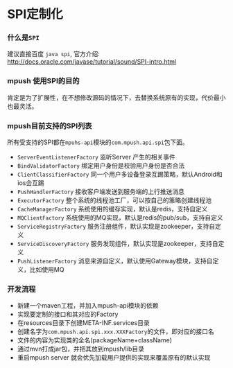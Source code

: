 # SPI定制化

### 什么是`SPI`
   建议直接百度 `java spi`, 官方介绍: http://docs.oracle.com/javase/tutorial/sound/SPI-intro.html

### mpush 使用SPI的目的
   肯定是为了扩展性，在不想修改源码的情况下，去替换系统原有的实现，代价最小也最灵活。

### mpush目前支持的SPI列表
   所有受支持的SPI都在`mpuhs-api`模块的`com.mpush.api.spi`包下面。

- `ServerEventListenerFactory` 监听Server 产生的相关事件
- `BindValidatorFactory` 绑定用户身份是校验用户身份是否合法
- `ClientClassifierFactory` 同一个用户多设备登录互踢策略，默认Android和ios会互踢
- `PushHandlerFactory` 接收客户端发送到服务端的上行推送消息
- `ExecutorFactory` 整个系统的线程池工厂，可以按自己的策略创建线程池
- `CacheManagerFactory` 系统使用的缓存实现，默认是redis，支持自定义
- `MQClientFactory` 系统使用的MQ实现，默认是redis的pub/sub，支持自定义
- `ServiceRegistryFactory` 服务注册组件，默认实现是zookeeper，支持自定义
- `ServiceDiscoveryFactory` 服务发现组件，默认实现是zookeeper，支持自定义
- `PushListenerFactory` 消息来源自定义，默认使用Gateway模块，支持自定义，比如使用MQ
### 开发流程
- 新建一个maven工程，并加入mpush-api模块的依赖
- 实现要定制的接口和其对应的Factory
- 在resources目录下创建META-INF.services目录
- 创建名字为`com.mpush.api.spi.xxx.XXXFactory`的文件，即对应的接口名
- 文件的内容为实现类的全名(packageName+className)
- 通过mvn打成jar包，并把其放到mpush/lib目录
- 重启mpush server 就会优先加载用户提供的实现来覆盖原有的默认实现
